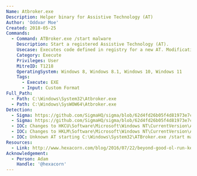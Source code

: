 ```yaml
---
Name: Atbroker.exe
Description: Helper binary for Assistive Technology (AT)
Author: 'Oddvar Moe'
Created: 2018-05-25
Commands:
  - Command: ATBroker.exe /start malware
    Description: Start a registered Assistive Technology (AT).
    Usecase: Executes code defined in registry for a new AT. Modifications must be made to the system registry to either register or modify an existing Assistive Technology (AT) service entry.
    Category: Execute
    Privileges: User
    MitreID: T1218
    OperatingSystem: Windows 8, Windows 8.1, Windows 10, Windows 11
    Tags:
      - Execute: EXE
      - Input: Custom Format
Full_Path:
  - Path: C:\Windows\System32\Atbroker.exe
  - Path: C:\Windows\SysWOW64\Atbroker.exe
Detection:
  - Sigma: https://github.com/SigmaHQ/sigma/blob/62d4fd26b05f4d81973e7c8e80d7c1a0c6a29d0e/rules/windows/process_creation/proc_creation_win_lolbin_susp_atbroker.yml
  - Sigma: https://github.com/SigmaHQ/sigma/blob/62d4fd26b05f4d81973e7c8e80d7c1a0c6a29d0e/rules/windows/registry/registry_event/registry_event_susp_atbroker_change.yml
  - IOC: Changes to HKCU\Software\Microsoft\Windows NT\CurrentVersion\Accessibility\Configuration
  - IOC: Changes to HKLM\Software\Microsoft\Windows NT\CurrentVersion\Accessibility\ATs
  - IOC: Unknown AT starting C:\Windows\System32\ATBroker.exe /start malware
Resources:
  - Link: http://www.hexacorn.com/blog/2016/07/22/beyond-good-ol-run-key-part-42/
Acknowledgement:
  - Person: Adam
    Handle: '@hexacorn'
---
```

